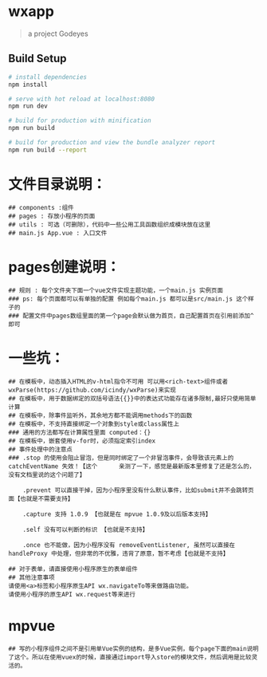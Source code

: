 # wxapp

> a project Godeyes

## Build Setup

``` bash
# install dependencies
npm install

# serve with hot reload at localhost:8080
npm run dev

# build for production with minification
npm run build

# build for production and view the bundle analyzer report
npm run build --report
```

# 文件目录说明：
    ## components :组件
    ## pages : 存放小程序的页面
    ## utils : 可选（可删除），代码中一些公用工具函数组织成模块放在这里
    ## main.js App.vue : 入口文件

# pages创建说明：
    ## 规则 : 每个文件夹下面一个vue文件实现主题功能，一个main.js 实例页面
    ### ps: 每个页面都可以有单独的配置 例如每个main.js 都可以是src/main.js 这个样子的
    ### 配置文件中pages数组里面的第一个page会默认做为首页，自己配置首页在引用前添加^即可

# 一些坑：
    ## 在模板中，动态插入HTML的v-html指令不可用 可以用<rich-text>组件或者wxParse(https://github.com/icindy/wxParse)来实现
    ## 在模板中，用于数据绑定的双括号语法{{}}中的表达式功能存在诸多限制,最好只使用简单计算
    ## 在模板中，除事件监听外，其余地方都不能调用methods下的函数
    ## 在模板中，不支持直接绑定一个对象到style或class属性上
    ### 通用的方法都写在计算属性里面 computed：{}
    ## 在模板中，嵌套使用v-for时，必须指定索引index
    ## 事件处理中的注意点
    ### .stop 的使用会阻止冒泡，但是同时绑定了一个非冒泡事件，会导致该元素上的 catchEventName 失效！【这个      亲测了一下，感觉是最新版本里修复了还是怎么的，没有文档里说的这个问题了】

        .prevent 可以直接干掉，因为小程序里没有什么默认事件，比如submit并不会跳转页面【也就是不需要支持】

        .capture 支持 1.0.9 【也就是在 mpvue 1.0.9及以后版本支持】

        .self 没有可以判断的标识 【也就是不支持】

        .once 也不能做，因为小程序没有 removeEventListener, 虽然可以直接在 handleProxy 中处理，但非常的不优雅，违背了原意，暂不考虑【也就是不支持】

    ## 对于表单，请直接使用小程序原生的表单组件
    ## 其他注意事项 
    请使用<a>标签和小程序原生API wx.navigateTo等来做路由功能。
    请使用小程序的原生API wx.request等来进行

# mpvue 
    ## 写的小程序组件之间不是引用单Vue实例的结构，是多Vue实例，每个page下面的main说明了这个。所以在使用vuex的时候，直接通过import导入store的模块文件，然后调用是比较灵活的。
